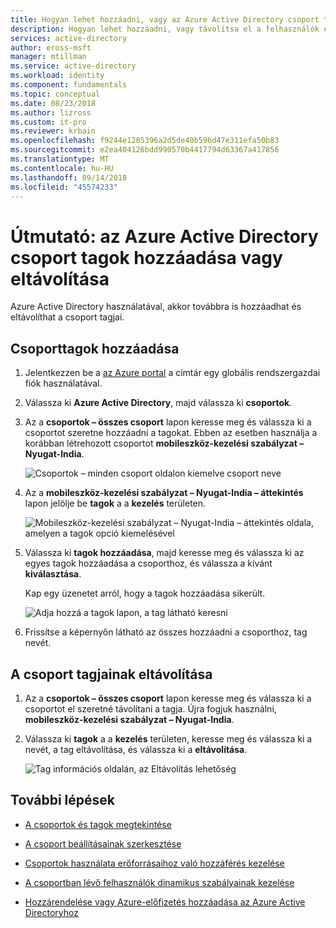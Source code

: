 ```yaml
---
title: Hogyan lehet hozzáadni, vagy az Azure Active Directory csoport tagjainak eltávolítása |} A Microsoft Docs
description: Hogyan lehet hozzáadni, vagy távolítsa el a felhasználók és eszközök egy csoportból az Azure Active Directory használatával.
services: active-directory
author: eross-msft
manager: mtillman
ms.service: active-directory
ms.workload: identity
ms.component: fundamentals
ms.topic: conceptual
ms.date: 08/23/2018
ms.author: lizross
ms.custom: it-pro
ms.reviewer: krbain
ms.openlocfilehash: f9244e1285396a2d5de40b596d47e311efa50b83
ms.sourcegitcommit: e2ea404126bdd990570b4417794d63367a417856
ms.translationtype: MT
ms.contentlocale: hu-HU
ms.lasthandoff: 09/14/2018
ms.locfileid: "45574233"
---
```

# <a name="how-to-add-or-remove-group-members-using-azure-active-directory"></a>Útmutató: az Azure Active Directory csoport tagok hozzáadása vagy eltávolítása
Azure Active Directory használatával, akkor továbbra is hozzáadhat és eltávolíthat a csoport tagjai.

## <a name="to-add-group-members"></a>Csoporttagok hozzáadása

1. Jelentkezzen be a [az Azure portal](https://portal.azure.com) a címtár egy globális rendszergazdai fiók használatával.

2. Válassza ki **Azure Active Directory**, majd válassza ki **csoportok**.

3. Az a **csoportok – összes csoport** lapon keresse meg és válassza ki a csoportot szeretne hozzáadni a tagokat. Ebben az esetben használja a korábban létrehozott csoportot **mobileszköz-kezelési szabályzat – Nyugat-India**.

    ![Csoportok – minden csoport oldalon kiemelve csoport neve](media/active-directory-groups-members-azure-portal/group-all-groups-screen.png)

4. Az a **mobileszköz-kezelési szabályzat – Nyugat-India – áttekintés** lapon jelölje be **tagok** a a **kezelés** területen.

    ![Mobileszköz-kezelési szabályzat – Nyugat-India – áttekintés oldala, amelyen a tagok opció kiemelésével](media/active-directory-groups-members-azure-portal/group-overview-blade.png)

5. Válassza ki **tagok hozzáadása**, majd keresse meg és válassza ki az egyes tagok hozzáadása a csoporthoz, és válassza a kívánt **kiválasztása**.

    Kap egy üzenetet arról, hogy a tagok hozzáadása sikerült.

    ![Adja hozzá a tagok lapon, a tag látható keresni](media/active-directory-groups-members-azure-portal/update-members.png)

6. Frissítse a képernyőn látható az összes hozzáadni a csoporthoz, tag nevét.

## <a name="to-remove-group-members"></a>A csoport tagjainak eltávolítása

1. Az a **csoportok – összes csoport** lapon keresse meg és válassza ki a csoportot el szeretné távolítani a tagja. Újra fogjuk használni, **mobileszköz-kezelési szabályzat – Nyugat-India**.

2. Válassza ki **tagok** a a **kezelés** területen, keresse meg és válassza ki a nevét, a tag eltávolítása, és válassza ki a **eltávolítása**.

    ![Tag információs oldalán, az Eltávolítás lehetőség](media/active-directory-groups-members-azure-portal/remove-members-from-group.png)

## <a name="next-steps"></a>További lépések

- [A csoportok és tagok megtekintése](active-directory-groups-view-azure-portal.md)

- [A csoport beállításainak szerkesztése](active-directory-groups-settings-azure-portal.md)

- [Csoportok használata erőforrásaihoz való hozzáférés kezelése](active-directory-manage-groups.md)

- [A csoportban lévő felhasználók dinamikus szabályainak kezelése](../users-groups-roles/groups-create-rule.md)

- [Hozzárendelése vagy Azure-előfizetés hozzáadása az Azure Active Directoryhoz](active-directory-how-subscriptions-associated-directory.md)
